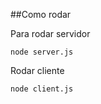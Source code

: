 ##Como rodar
<p>Para rodar servidor</p>

```
node server.js
```
<p>Rodar cliente</p>

```
node client.js
```
